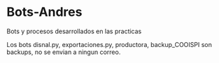# Bots-Andres
Bots y procesos desarrollados en las practicas 

Los bots disnal.py, exportaciones.py, productora, backup_COOISPI son backups, no se envian a ningun correo.
